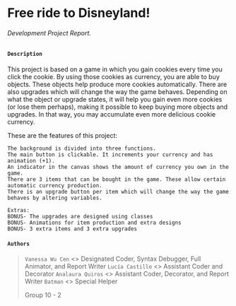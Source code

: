# Free ride to Disneyland!

###### Development Project Report.



#### `Description`

This project is based on a game in which you gain cookies every time you click the cookie. By using those cookies as currency, you are able to buy objects. These objects help produce more cookies automatically. There are also upgrades which will change the way the game behaves. Depending on what the object or upgrade states, it will help you gain even more cookies (or lose them perhaps), making it possible to keep buying more objects and upgrades. In that way, you may accumulate even more delicious cookie currency. 

These are the features of this project:

```
The background is divided into three functions.
The main button is clickable. It increments your currency and has animation (+1).
An indicator in the canvas shows the amount of currency you own in the game.
There are 3 items that can be bought in the game. These allow certain automatic currency production.
There is an upgrade button per item which will change the way the game behaves by altering variables.
```

```
Extras:
BONUS- The upgrades are designed using classes
BONUS- Animations for item production and extra designs
BONUS- 3 extra items and 3 extra upgrades
```

#### `Authors`

> `Vanessa Wu Cen` 	 <> Designated Coder, Syntax Debugger, Full Animator, and Report Writer
> `Lucía Castillo` 	 <> Assistant Coder and Decorator
> `Analaura Quiros`	<> Assistant Coder, Decorator, and Report Writer
> `Batman` 				   <> Special Helper
>
> Group 10 - 2